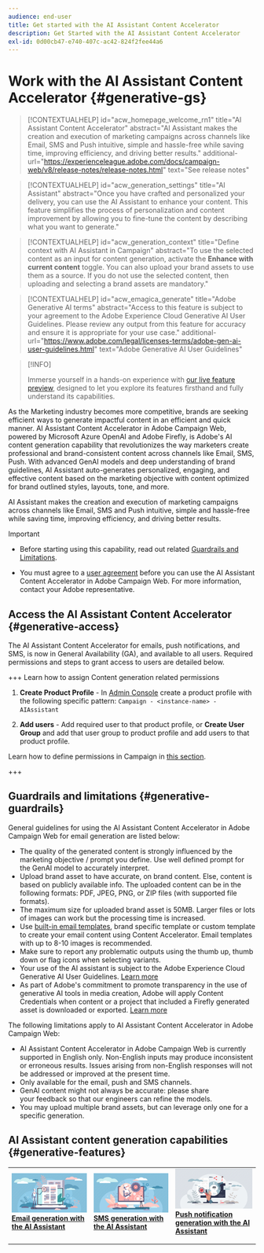 ```yaml
---
audience: end-user
title: Get started with the AI Assistant Content Accelerator 
description: Get Started with the AI Assistant Content Accelerator 
exl-id: 0d00cb47-e740-407c-ac42-824f2fee44a6
---
```

# Work with the AI Assistant Content Accelerator  {#generative-gs}

>[!CONTEXTUALHELP]
>id="acw_homepage_welcome_rn1"
>title="AI Assistant Content Accelerator"
>abstract="AI Assistant makes the creation and execution of marketing campaigns across channels like Email, SMS and Push intuitive, simple and hassle-free while saving time, improving efficiency, and driving better results."
>additional-url="https://experienceleague.adobe.com/docs/campaign-web/v8/release-notes/release-notes.html" text="See release notes"


>[!CONTEXTUALHELP]
>id="acw_generation_settings"
>title="AI Assistant"
>abstract="Once you have crafted and personalized your delivery, you can use the AI Assistant to enhance your content. This feature simplifies the process of personalization and content improvement by allowing you to fine-tune the content by describing what you want to generate."


>[!CONTEXTUALHELP]
>id="acw_generation_context"
>title="Define context with AI Assistant in Campaign"
>abstract="To use the selected content as an input for content generation, activate the **Enhance with current content** toggle. You can also upload your brand assets to use them as a source. If you do not use the selected content, then uploading and selecting a brand assets are mandatory."

>[!CONTEXTUALHELP]
>id="acw_emagica_generate"
>title="Adobe Generative AI terms"
>abstract="Access to this feature is subject to your agreement to the Adobe Experience Cloud Generative AI User Guidelines. Please review any output from this feature for accuracy and ensure it is appropriate for your use case."
>additional-url="https://www.adobe.com/legal/licenses-terms/adobe-gen-ai-user-guidelines.html" text="Adobe Generative AI User Guidelines"

>[!INFO]
>
>Immerse yourself in a hands-on experience with [our live feature preview](https://experienceleague.adobe.com/en/apps/journey-optimizer/ai-assistant-content-accelerator), designed to let you explore its features firsthand and fully understand its capabilities.


As the Marketing industry becomes more competitive, brands are seeking efficient ways to generate impactful content in an efficient and quick manner. AI Assistant Content Accelerator in Adobe Campaign Web, powered by Microsoft Azure OpenAI and Adobe Firefly, is Adobe's AI content generation capability that revolutionizes the way marketers create professional and brand-consistent content across channels like Email, SMS, Push. With advanced GenAI models and deep understanding of brand guidelines, AI Assistant auto-generates personalized, engaging, and effective content based on the marketing objective with content optimized for brand outlined styles, layouts, tone, and more. 

AI Assistant makes the creation and execution of marketing campaigns across channels like Email, SMS and Push intuitive, simple and hassle-free while saving time, improving efficiency, and driving better results.

>[!IMPORTANT]
>
>* Before starting using this capability, read out related [Guardrails and Limitations](#generative-guardrails).
>
>* You must agree to a [user agreement](https://www.adobe.com/legal/licenses-terms/adobe-dx-gen-ai-user-guidelines.html) before you can use the AI Assistant Content Accelerator in Adobe Campaign Web. For more information, contact your Adobe representative.

## Access the AI Assistant Content Accelerator {#generative-access}

The AI Assistant Content Accelerator for emails, push notifications, and SMS, is now in General Availability (GA), and available to all users. Required permissions and steps to grant access to users are detailed below.

+++  Learn how to assign Content generation related permissions

1. **Create Product Profile** -  In [Admin Console](https://stage.adminconsole.adobe.com/) create a product profile with the following specific pattern: 
    `Campaign - <instance-name> - AIAssistant`

1. **Add users** -  Add required user to that product profile, 
    or 
    **Create User Group** and add that user group to product profile and add users to that product profile.

Learn how to define permissions in Campaign in [this section](../get-started/permissions.md).

+++

## Guardrails and limitations {#generative-guardrails}

General guidelines for using the AI Assistant Content Accelerator in Adobe Campaign Web for email generation are listed below:

* The quality of the generated content is strongly influenced by the marketing objective / prompt you define. Use well defined prompt for the GenAI model to accurately interpret. 
* Upload brand asset to have accurate, on brand content. Else, content is based on publicly available info. The uploaded content can be in the following formats: PDF, JPEG, PNG, or ZIP files (with supported file formats).
* The maximum size for uploaded brand asset is 50MB. Larger files or lots of images can work but the processing time is increased.
* Use [built-in email templates](../email/create-email-templates.md), brand specific template or custom template to create your email content using Content Accelerator. Email templates with up to 8-10 images is recommended.
* Make sure to report any problematic outputs using the thumb up, thumb down or flag icons when selecting variants.
* Your use of the AI assistant is subject to the Adobe Experience Cloud Generative AI User Guidelines. [Learn more](https://www.adobe.com/legal/licenses-terms/adobe-dx-gen-ai-user-guidelines.html)
* As part of Adobe's commitment to promote transparency in the use of generative AI tools in media creation, Adobe will apply Content Credentials when content or a project that included a Firefly generated asset is downloaded or exported. [Learn more](https://helpx.adobe.com/firefly/using/content-credentials.html)

The following limitations apply to AI Assistant Content Accelerator in Adobe Campaign Web:

* AI Assistant Content Accelerator in Adobe Campaign Web is currently supported in English only. Non-English inputs may produce inconsistent or erroneous results. Issues arising from non-English responses will not be addressed or improved at the present time.
* Only available for the email, push and SMS channels.
* GenAI content might not always be accurate: please share your feedback so that our engineers can refine the models.
* You may upload multiple brand assets, but can leverage only one for a specific generation.

## AI Assistant content generation capabilities {#generative-features}

<table style="table-layout:fixed"><tr style="border: 0;">
<td>
<a href="generative-content.md">
<img alt="Email generation" src="assets/do-not-localize/text-genai.jpeg">
</a>
<div>
<a href="generative-content.md"><strong>Email generation with the AI Assistant</strong></a>
</div>
<p>
</td>
<td>
<a href="generative-sms.md">
<img alt="SMS generation" src="assets/do-not-localize/image-genai.jpeg">
</a>
<div><a href="generative-sms.md"><strong>SMS generation with the AI Assistant</strong>
</div>
<p>
</td>
<td>
<a href="generative-push.md">
<img alt="Push generation" src="assets/do-not-localize/email-genai.jpeg">
</a>
<div>
<a href="generative-push.md"><strong>Push notification generation with the AI Assistant</strong></a>
</div>
<p></td>
</tr></table>
